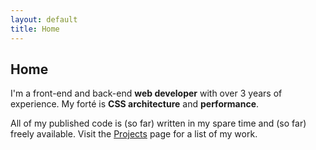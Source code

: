 ```yaml
---
layout: default
title: Home
---
```


## Home

I'm a front-end and back-end **web developer** with over 3 years of experience. My forté is **CSS architecture** and **performance**.

All of my published code is (so far) written in my spare time and (so far) freely available. Visit the [Projects] page for a list of my work. 

[Projects]: /projects.html